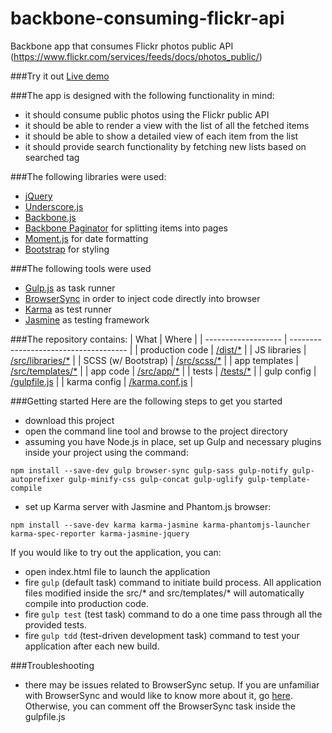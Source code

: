 # backbone-consuming-flickr-api
Backbone app that consumes Flickr photos public API (https://www.flickr.com/services/feeds/docs/photos_public/)

###Try it out
[Live demo](http://www.crql.net/backbone/)

###The app is designed with the following functionality in mind:
- it should consume public photos using the Flickr public API
- it should be able to render a view with the list of all the fetched items
- it should be able to show a detailed view of each item from the list
- it should provide search functionality by fetching new lists based on searched tag

###The following libraries were used:
- [jQuery](https://jquery.com/)
- [Underscore.js](http://underscorejs.org/)
- [Backbone.js](http://backbonejs.org/)
- [Backbone Paginator](https://github.com/backbone-paginator/backbone.paginator) for splitting items into pages
- [Moment.js](http://momentjs.com/) for date formatting
- [Bootstrap](http://getbootstrap.com/) for styling
 
###The following tools were used
- [Gulp.js](http://gulpjs.com/) as task runner
- [BrowserSync](https://www.browsersync.io/) in order to inject code directly into browser
- [Karma](https://github.com/karma-runner/karma) as test runner
- [Jasmine](http://jasmine.github.io/2.4/introduction.html) as testing framework
 
###The repository contains:
| What                | Where                                 |
| ------------------- | ------------------------------------- |
| production code     | [/dist/*](/dist/)                   |
| JS libraries        | [/src/libraries/*](/src/libraries/) |
| SCSS (w/ Bootstrap) | [/src/scss/*](/src/scss/)           |
| app templates       | [/src/templates/*](/src/templates/) |
| app code            | [/src/app/*](/src/app/)             |
| tests               | [/tests/*](/tests/unit/)            |
| gulp config         | [/gulpfile.js](/gulpfile.js)        |
| karma config        | [/karma.conf.js](/karma.conf.js)    |

###Getting started
Here are the following steps to get you started
- download this project
- open the command line tool and browse to the project directory
- assuming you have Node.js in place, set up Gulp and necessary plugins inside your project using the command:

`npm install --save-dev gulp browser-sync gulp-sass gulp-notify gulp-autoprefixer gulp-minify-css gulp-concat gulp-uglify gulp-template-compile`
- set up Karma server with Jasmine and Phantom.js browser:

`npm install --save-dev karma karma-jasmine karma-phantomjs-launcher karma-spec-reporter karma-jasmine-jquery`


If you would like to try out the application, you can:
- open index.html file to launch the application
- fire `gulp` (default task) command to initiate build process. All application files modified inside the src/* and src/templates/* will automatically compile into production code.
- fire `gulp test` (test task) command to do a one time pass through all the provided tests.
- fire `gulp tdd` (test-driven development task) command to test your application after each new build.

###Troubleshooting
- there may be issues related to BrowserSync setup. If you are unfamiliar with BrowserSync and would like to know more about it, go [here](https://www.browsersync.io/docs/). Otherwise, you can comment off the BrowserSync task inside the gulpfile.js
